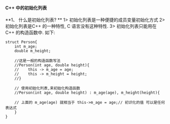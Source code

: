 #### C++ 中的初始化列表


**1、 什么是初始化列表? **
1> 初始化列表是一种便捷的成员变量初始化方式
2> 初始化列表是C++ 的一种特性, C 语言没有这种特性.
3> 初始化列表只能用在C++ 的构造函数中.
如下: 
```
struct Person{
    int m_age;
    double m_height;
    
    //这是一般的构造函数写法
    //Person(int age, double height){
    //    this -> m_age = age;
    //    this -> m_height = height;
    //}
    
    // 使用初始化列表,来初始化构造函数
    //Person(int age, double height) : m_age(age), m_height(height){ 
    
    // 上面的 m_age(age) 就相当于 this->m_age = age;// 初识化的值 可以是任何表达式
    }
}

```

